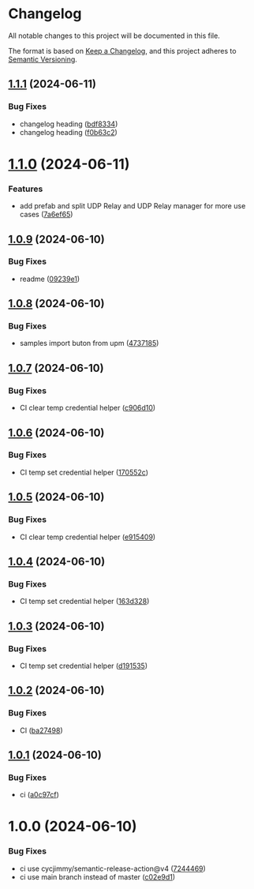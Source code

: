 # Changelog

All notable changes to this project will be documented in this file.

The format is based on [Keep a Changelog](https://keepachangelog.com/en/1.1.0/), and this project adheres to [Semantic Versioning](https://semver.org/spec/v2.0.0.html).

## [1.1.1](https://github.com/prossel/Unity-UDP-RS485-Relays/compare/v1.1.0...v1.1.1) (2024-06-11)


### Bug Fixes

* changelog heading ([bdf8334](https://github.com/prossel/Unity-UDP-RS485-Relays/commit/bdf83347642b031e0904238cd23dc254651e0ed7))
* changelog heading ([f0b63c2](https://github.com/prossel/Unity-UDP-RS485-Relays/commit/f0b63c2108f0076a98133333b11b79f9e0b97059))

# [1.1.0](https://github.com/prossel/Unity-UDP-RS485-Relays/compare/v1.0.9...v1.1.0) (2024-06-11)


### Features

* add prefab and split UDP Relay and UDP Relay manager for more use cases ([7a6ef65](https://github.com/prossel/Unity-UDP-RS485-Relays/commit/7a6ef658bb94d20324aeaa06ec246c1a81a4a53b))

## [1.0.9](https://github.com/prossel/Unity-UDP-RS485-Relays/compare/v1.0.8...v1.0.9) (2024-06-10)


### Bug Fixes

* readme ([09239e1](https://github.com/prossel/Unity-UDP-RS485-Relays/commit/09239e16042c842e0d05e4dca5ad6899ecd6d5e5))

## [1.0.8](https://github.com/prossel/Unity-UDP-RS485-Relays/compare/v1.0.7...v1.0.8) (2024-06-10)


### Bug Fixes

* samples import buton from upm ([4737185](https://github.com/prossel/Unity-UDP-RS485-Relays/commit/4737185b66a274366d1488b53486cc7588cb617e))

## [1.0.7](https://github.com/prossel/Unity-UDP-RS485-Relays/compare/v1.0.6...v1.0.7) (2024-06-10)


### Bug Fixes

* CI clear temp credential helper ([c906d10](https://github.com/prossel/Unity-UDP-RS485-Relays/commit/c906d1033ef66c927b7894d19a1d7c41832c7fa1))

## [1.0.6](https://github.com/prossel/Unity-UDP-RS485-Relays/compare/v1.0.5...v1.0.6) (2024-06-10)


### Bug Fixes

* CI temp set credential helper ([170552c](https://github.com/prossel/Unity-UDP-RS485-Relays/commit/170552c3ddcd17d6c204f4def65c5e89fc3e2e6d))

## [1.0.5](https://github.com/prossel/Unity-UDP-RS485-Relays/compare/v1.0.4...v1.0.5) (2024-06-10)


### Bug Fixes

* CI clear temp credential helper ([e915409](https://github.com/prossel/Unity-UDP-RS485-Relays/commit/e9154099996e7d01ddf113a62c01e8d69aad4675))

## [1.0.4](https://github.com/prossel/Unity-UDP-RS485-Relays/compare/v1.0.3...v1.0.4) (2024-06-10)


### Bug Fixes

* CI temp set credential helper ([163d328](https://github.com/prossel/Unity-UDP-RS485-Relays/commit/163d328e3c9ff63a40ce581eab07d314438fdc01))

## [1.0.3](https://github.com/prossel/Unity-UDP-RS485-Relays/compare/v1.0.2...v1.0.3) (2024-06-10)


### Bug Fixes

* CI temp set credential helper ([d191535](https://github.com/prossel/Unity-UDP-RS485-Relays/commit/d191535c64e505474541e1ec0d3aee89ea5aa625))

## [1.0.2](https://github.com/prossel/Unity-UDP-RS485-Relays/compare/v1.0.1...v1.0.2) (2024-06-10)


### Bug Fixes

* CI ([ba27498](https://github.com/prossel/Unity-UDP-RS485-Relays/commit/ba27498fce434ae96512108dd8825394cd78c389))

## [1.0.1](https://github.com/prossel/Unity-UDP-RS485-Relays/compare/v1.0.0...v1.0.1) (2024-06-10)


### Bug Fixes

* ci ([a0c97cf](https://github.com/prossel/Unity-UDP-RS485-Relays/commit/a0c97cf7d7167273560d142b9349561517f83742))

# 1.0.0 (2024-06-10)


### Bug Fixes

* ci use cycjimmy/semantic-release-action@v4 ([7244469](https://github.com/prossel/Unity-UDP-RS485-Relays/commit/724446900f079a590f937af1d436632a6f4eaf7a))
* ci use main branch instead of master ([c02e9d1](https://github.com/prossel/Unity-UDP-RS485-Relays/commit/c02e9d110de2e898fb3ddea5ca6a0382e6473574))
